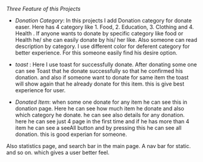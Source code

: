 _Three Feature of this Projects_

- _Donation Category_: In this projects I add Donation category for donate easer. Here has 4 category like 1. Food, 2. Education, 3. Clothing and 4. Health . If anyone wants to donate by specific category like food or Health he/ she can easily donate by his/ her like. Also someone can read description by category. I use different color for deferent category for better experience. For this someone easily find his desire option.

- _toast_ : Here I use toast for successfully donate. After donating some one can see Toast that he donate successfully so that he confirmed his donation. and also if someone want to donate for same item the toast will show again that he already donate for this item. this is give best experience for user.

- _Donated Item_: when some one donate for any item he can see this in donation page. Here he can see how much item he donate and also which category he donate. he can see also details for any donation. here he can see just 4 page in the first time and if he has more than 4 item he can see a seeAll button and by pressing this he can see all donation. this is good experian for someone.

Also statistics page, and search bar in the main page. A nav bar for static. and so on. which gives a user better feel.
